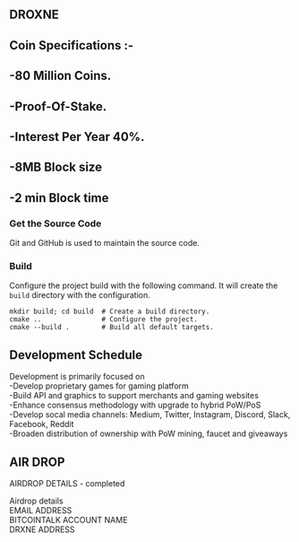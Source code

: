 ## DROXNE 


## Coin Specifications :- 
## -80 Million Coins.
## -Proof-Of-Stake.
## -Interest Per Year 40%.
## -8MB Block size
## -2 min Block time


### Get the Source Code

Git and GitHub is used to maintain the source code.

### Build

Configure the project build with the following command. It will create the 
`build` directory with the configuration.

```shell
mkdir build; cd build  # Create a build directory.
cmake ..               # Configure the project.
cmake --build .        # Build all default targets.
```

## Development Schedule

Development is primarily focused on  <br>
-Develop proprietary games for gaming platform <br>
-Build API and graphics to support merchants and gaming websites <br>
-Enhance consensus methodology with upgrade to hybrid PoW/PoS <br>
-Develop socal media channels: Medium, Twitter, Instagram, Discord, Slack, Facebook, Reddit <br>
-Broaden distribution of ownership with PoW mining, faucet and giveaways 

## AIR DROP

AIRDROP DETAILS - completed

Airdrop details <br>
EMAIL ADDRESS <br>
BITCOINTALK ACCOUNT NAME <br> 
DRXNE ADDRESS





